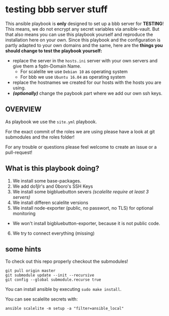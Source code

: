  testing bbb server stuff
=========================

This ansible playbook is **only** designed to set up a bbb server for **TESTING**!
This means, we do not encrypt any secret variables via ansible-vault.
But that also means you can use this playbook yourself and reproduce the installation here on your own.
Since this playbook and the configuration is partly adapted to your own domains and the same, here are the **things you should change to test the playbook yourself:**
 + replace the server in the ``hosts.ini`` server with your own servers and give them a fqdn-Domain Name.
   + For scalelite we use ``Debian 10`` as operating system
   + For bbb we use ``Ubuntu 16.04`` as operating system
 + replace the hostnames we created for our hosts with the hosts you are using.
 + ***(optionally)*** change the paybook part where we add our own ssh keys.

 OVERVIEW
--------------

As playbook we use the ``site.yml`` playbook.

For the exact commit of the roles we are using please have a look at git submodules and the roles folder!

For any trouble or questions please feel welcome to create an issue or a pull-request!

 What is this playbook doing?
---------------------
1. We install some base-packages.
2. We add do1jlr's and 0boro's SSH Keys
3. We install some bigbluebutton severs *(scalelite require at least 3 servers)*
4. We install differen scalelite versions
5. We install node-exporter (public, no passwort, no TLS) for optional monitoring
  * We won't install bigbluebutton-exporter, because it is not public code.
6. We try to connect everything (missing)


 some hints
-----------
To check out this repo properly checkout the submodules!
```
git pull origin master
git submodule update --init --recursive
git config --global submodule.recurse true
```

You can install ansible by executing ``sudo make install``.

You can see scalelite secrets with:
```
ansible scalelite -m setup -a "filter=ansible_local"
```
